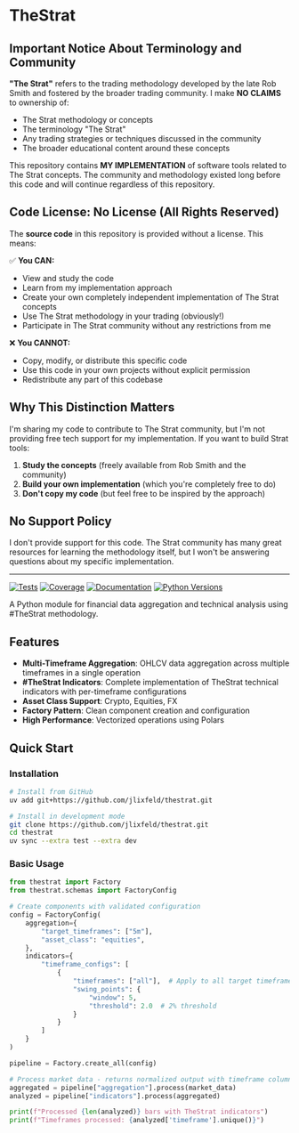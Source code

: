 # TheStrat

## Important Notice About Terminology and Community

**"The Strat"** refers to the trading methodology developed by the late Rob Smith and fostered by the broader trading community. I make **NO CLAIMS** to ownership of:
- The Strat methodology or concepts
- The terminology "The Strat" 
- Any trading strategies or techniques discussed in the community
- The broader educational content around these concepts

This repository contains **MY IMPLEMENTATION** of software tools related to The Strat concepts. The community and methodology existed long before this code and will continue regardless of this repository.

## Code License: No License (All Rights Reserved)

The **source code** in this repository is provided without a license. This means:

✅ **You CAN:**
- View and study the code
- Learn from my implementation approach
- Create your own completely independent implementation of The Strat concepts
- Use The Strat methodology in your trading (obviously!)
- Participate in The Strat community without any restrictions from me

❌ **You CANNOT:**
- Copy, modify, or distribute this specific code
- Use this code in your own projects without explicit permission
- Redistribute any part of this codebase

## Why This Distinction Matters

I'm sharing my code to contribute to The Strat community, but I'm not providing free tech support for my implementation. If you want to build Strat tools:

1. **Study the concepts** (freely available from Rob Smith and the community)
2. **Build your own implementation** (which you're completely free to do)
3. **Don't copy my code** (but feel free to be inspired by the approach)

## No Support Policy

I don't provide support for this code. The Strat community has many great resources for learning the methodology itself, but I won't be answering questions about my specific implementation.

---

[![Tests](https://github.com/jlixfeld/thestrat/actions/workflows/tests.yml/badge.svg)](https://github.com/jlixfeld/thestrat/actions/workflows/tests.yml)
[![Coverage](https://img.shields.io/endpoint?url=https://gist.githubusercontent.com/jlixfeld/c383059dafef5a6c070532174f3f0ba8/raw/coverage.json)](https://github.com/jlixfeld/thestrat/actions/workflows/coverage.yml)
[![Documentation](https://github.com/jlixfeld/thestrat/actions/workflows/docs.yml/badge.svg)](https://jlixfeld.github.io/thestrat/)
[![Python Versions](https://img.shields.io/badge/python-3.11%20%7C%203.12-blue)](https://github.com/jlixfeld/thestrat)

A Python module for financial data aggregation and technical analysis using #TheStrat methodology.

## Features

- **Multi-Timeframe Aggregation**: OHLCV data aggregation across multiple timeframes in a single operation
- **#TheStrat Indicators**: Complete implementation of TheStrat technical indicators with per-timeframe configurations
- **Asset Class Support**: Crypto, Equities, FX
- **Factory Pattern**: Clean component creation and configuration
- **High Performance**: Vectorized operations using Polars

## Quick Start

### Installation

```bash
# Install from GitHub
uv add git+https://github.com/jlixfeld/thestrat.git

# Install in development mode
git clone https://github.com/jlixfeld/thestrat.git
cd thestrat
uv sync --extra test --extra dev
```

### Basic Usage

```python
from thestrat import Factory
from thestrat.schemas import FactoryConfig

# Create components with validated configuration
config = FactoryConfig(
    aggregation={
        "target_timeframes": ["5m"],
        "asset_class": "equities",
    },
    indicators={
        "timeframe_configs": [
            {
                "timeframes": ["all"],  # Apply to all target timeframes
                "swing_points": {
                    "window": 5,
                    "threshold": 2.0  # 2% threshold
                }
            }
        ]
    }
)

pipeline = Factory.create_all(config)

# Process market data - returns normalized output with timeframe column
aggregated = pipeline["aggregation"].process(market_data)
analyzed = pipeline["indicators"].process(aggregated)

print(f"Processed {len(analyzed)} bars with TheStrat indicators")
print(f"Timeframes processed: {analyzed['timeframe'].unique()}")
```
